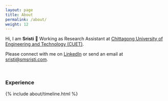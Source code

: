```yaml
---
layout: page
title: About
permalink: /about/
weight: 12
---
```


Hi, I am **Sristi** :wave:
Working as Research Assistant 
at [Chittagong University of Engineering and Technology (CUET)](https://beta.cuet.ac.bd/).  

Please connect with me on [LinkedIn](https://www.linkedin.com/in/susmita-mondal-sristi/) or send an email at [sristi@smsristi.com](sristi@smsristi.com).
<br/>

<div class="badge-base LI-profile-badge" data-locale="en_US" data-size="medium" data-theme="light" data-type="HORIZONTAL" data-vanity="susmita-mondal-sristi" data-version="v1" />

<br/>

### Experience
<div class="row">
{% include about/timeline.html %}
</div>
